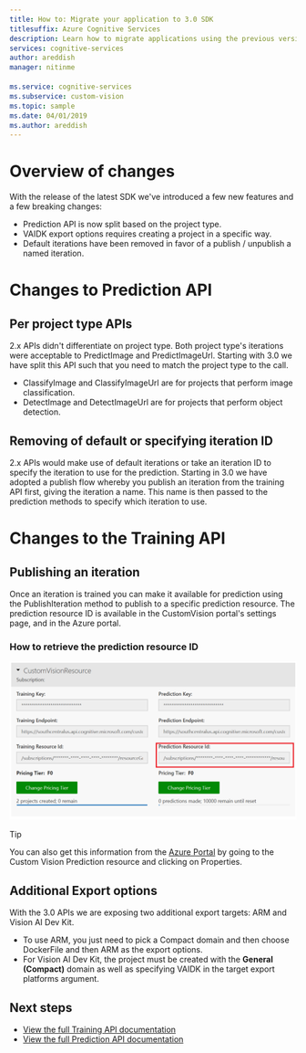 ```yaml
---
title: How to: Migrate your application to 3.0 SDK
titlesuffix: Azure Cognitive Services
description: Learn how to migrate applications using the previous version of the api to the 3.0 API.
services: cognitive-services
author: areddish
manager: nitinme

ms.service: cognitive-services
ms.subservice: custom-vision
ms.topic: sample
ms.date: 04/01/2019
ms.author: areddish
---
```


# Overview of changes

With the release of the latest SDK we've introduced a few new features and a few breaking changes:
* Prediction API is now split based on the project type.
* VAIDK export options requires creating a project in a specific way.
* Default iterations have been removed in favor of a publish / unpublish a named iteration.

# Changes to Prediction API

## Per project type APIs
2.x APIs didn't differentiate on project type. Both project type's iterations were acceptable to PredictImage and PredictImageUrl. Starting with 3.0 we have split this API such that you need to match the project type to the call.
* ClassifyImage and ClassifyImageUrl are for projects that perform image classification.
* DetectImage and DetectImageUrl are for projects that perform object detection.

## Removing of default or specifying iteration ID
2.x APIs would make use of default iterations or take an iteration ID to specify the iteration to use for the prediction. Starting in 3.0 we have adopted a publish flow whereby you publish an iteration from the training API first, giving the iteration a name. This name is then passed to the prediction methods to specify which iteration to use.

# Changes to the Training API

## Publishing an iteration
Once an iteration is trained you can make it available for prediction using the PublishIteration method to publish to a specific prediction resource. The prediction resource ID is available in the CustomVision portal's settings page, and in the Azure portal.

### How to retrieve the prediction resource ID

![From the project settings.](./media/update-application-to-3.0-sdk/prediction-id.png)

> [!TIP]
> You can also get this information from the [Azure Portal](https://portal.azure.com) by going to the Custom Vision Prediction resource and clicking on Properties.

## Additional Export options

With the 3.0 APIs we are exposing two additional export targets: ARM and Vision AI Dev Kit.
* To use ARM, you just need to pick a Compact domain and then choose DockerFile and then ARM as the export options.
* For Vision AI Dev Kit, the project must be created with the __General (Compact)__ domain as well as specifying VAIDK in the target export platforms argument.

## Next steps

* [View the full Training API documentation](https://go.microsoft.com/fwlink/?linkid=865446)
* [View the full Prediction API documentation](https://go.microsoft.com/fwlink/?linkid=865445)